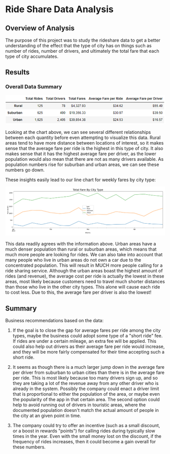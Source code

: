 # Ride Share Data Analysis

## Overview of Analysis

The purpose of this project was to study the rideshare data to get a better understanding of the
effect that the type of city has on things such as number of rides, number of drivers, and ultimately
the total fare that each type of city accumulates. 

## Results

### Overall Data Summary

![screenshot](https://github.com/KW0114/pyber-analysis/blob/928dae1907188e890e5a2784d64b1323051df84b/Resources/pyber_summary_df.png)

Looking at the chart above, we can see several different relationships between each quantity before
even attempting to visualize this data. Rural areas tend to have more distance between locations of
interest, so it makes sense that the average fare per ride is the highest in this type of city. It also
makes sense that it has the highest average fare per driver, as the lower population would also mean that
there are not as many drivers available. As population numbers rise for suburban and urban areas, we can 
see these numbers go down. 

These insights easily lead to our line chart for weekly fares by city type:

![screenshot](https://github.com/KW0114/pyber-analysis/blob/928dae1907188e890e5a2784d64b1323051df84b/Resources/total%20fare%20by%20city%20type.png)

This data readily agrees with the information above. Urban areas have a much denser population than rural
or suburban areas, which means that much more people are looking for rides. We can also take into 
account that many people who live in urban areas do not own a car due to the concentrated population. 
This will result in MUCH more people calling for a ride sharing service. Although the urban areas
boast the highest amount of rides (and revenue), the average cost per ride is actually the lowest in these
areas, most likely because customers need to travel much shorter distances than those who live in the other
city types. This alone will cause each ride to cost less. Due to this, the average fare per driver is
also the lowest!

## Summary

 Business recommendations based on the data:

1. If the goal is to close the gap for average fares per ride among the city types, maybe the business could
adopt some type of a "short ride" fee. If rides are under a certain mileage, an extra fee will be applied. 
This could also help out drivers as their average fare per ride would increase, and they will be more
fairly compensated for their time accepting such a short ride. 

2. It seems as though there is a much larger jump down in the average fare per driver from suburban to urban 
cities than there is in the average fare per ride. This is most likely because too many drivers sign up, 
and so they are taking a lot of the revenue away from any other driver who is already in the system.
Possibly the company could enact a driver limit that is proportional to either the population of the area, or
maybe even the popularity of the app in that certain area. The second option could help to avoid running out
of drivers in touristic areas, where the documented population doesn't match the actual amount of people in
the city at an given point in time. 

3. The company could try to offer an incentive (such as a small discount, or a boost in rewards "points") for calling
rides during typically slow times in the year. Even with the small money lost on the discount, if the frequency
of rides increases, then it could become a gain overall for these numbers. 